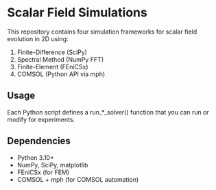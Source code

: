 # Scalar Field Simulations

This repository contains four simulation frameworks for scalar field evolution in 2D using:

1. Finite-Difference (SciPy)
2. Spectral Method (NumPy FFT)
3. Finite-Element (FEniCSx)
4. COMSOL (Python API via mph)

## Usage

Each Python script defines a run_*_solver() function that you can run or modify for experiments.

## Dependencies

- Python 3.10+
- NumPy, SciPy, matplotlib
- FEniCSx (for FEM)
- COMSOL + mph (for COMSOL automation)
